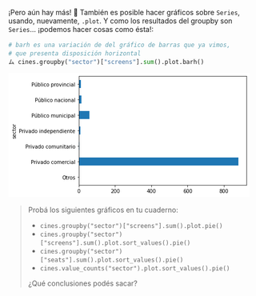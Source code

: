 ¡Pero aún hay más! 🍿 También es posible hacer gráficos sobre `Series`, usando, nuevamente, `.plot`. Y como los resultados del groupby son `Series`... ¡podemos hacer cosas como ésta!:


```python
# barh es una variación de del gráfico de barras que ya vimos,
# que presenta disposición horizontal
ム cines.groupby("sector")["screens"].sum().plot.barh()
```

<img src="https://raw.githubusercontent.com/MumukiProject/mumuki-guia-python3-agrupaciones-y-graficaciones/master/assets/cinemas_sector_barh_1663908367802.png" alt="cinemas_sector_barh_1663908367802.png" width="auto" height="auto">

> Probá los siguientes gráficos en tu cuaderno:
>
> * `cines.groupby("sector")["screens"].sum().plot.pie()`
> * `cines.groupby("sector")["screens"].sum().plot.sort_values().pie()`
> * `cines.groupby("sector")["seats"].sum().plot.sort_values().pie()`
> * `cines.value_counts("sector").plot.sort_values().pie()`
>
> ¿Qué conclusiones podés sacar?
